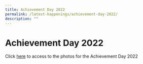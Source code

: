 ```yaml
---
title: Achievement Day 2022
permalink: /latest-happenings/achievement-day-2022/
description: ""
---
```

# **Achievement Day 2022**

Click [here](https://photos.google.com/share/AF1QipOAuKRsG-4Ov_1nNyTU_cQLjLEb7kx7UtSZgWLFpXXY8CEVNb91QxbTWDKTv8QFwg?key=d0p2VHdISXEtd28zMlVPMlpaRl9xQUhEZEpUQkpn) to access to the photos for the Achievement Day 2022